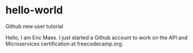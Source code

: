 # hello-world
Github new user tutorial

Hello, I am Eric Maes.
I just started a Github account to work on the API and Microservices certification at freecodecamp.org.
